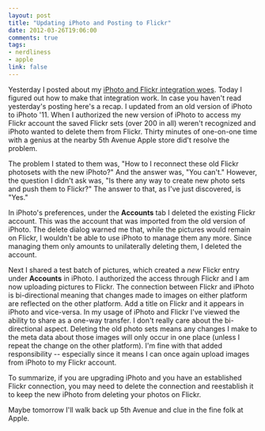 ```yaml
---
layout: post
title: "Updating iPhoto and Posting to Flickr"
date: 2012-03-26T19:06:00
comments: true
tags:
- nerdliness
- apple
link: false
---
```

Yesterday I posted about my [iPhoto and Flickr integration woes](https://zanshin.net/2012/03/25/iphoto-flickr-sets-dont-transfer/ "iPhoto Flickr Sets Don't Transfer"). Today I figured out how to make that integration work. In case you haven't read yesterday's posting here's a recap. I updated from an old version of iPhoto to iPhoto '11. When I authorized the new version of iPhoto to access my Flickr account the saved Flickr sets (over 200 in all) weren't recognized and iPhoto wanted to delete them from Flickr. Thirty minutes of one-on-one time with a genius at the nearby 5th Avenue Apple store did't resolve the problem.

The problem I stated to them was, "How to I reconnect these old Flickr photosets with the new iPhoto?" And the answer was, "You can't." However, the question I didn't ask was, "Is there any way to create new photo sets and push them to Flickr?"  The answer to that, as I've just discovered, is "Yes."

In iPhoto's preferences, under the **Accounts** tab I deleted the existing Flickr account. This was the account that was imported from the old version of iPhoto. The delete dialog warned me that, while the pictures would remain on Flickr, I wouldn't be able to use iPhoto to manage them any more. Since managing them only amounts to unilaterally deleting them, I deleted the account.

Next I shared a test batch of pictures, which created a _new_ Flickr entry under **Accounts** in iPhoto. I authorized the access through Flickr and I am now uploading pictures to Flickr. The connection between Flickr and iPhoto is bi-directional meaning that changes made to images on either platform are reflected on the other platform. Add a title on Flickr and it appears in iPhoto and vice-versa. In my usage of iPhoto and Flickr I've viewed the ability to share as a one-way transfer. I don't really care about the bi-directional aspect. Deleting the old photo sets means any changes I make to the meta data about those images will only occur in one place (unless I repeat the change on the other platform). I'm fine with that added responsibility -- especially since it means I can once again upload images from iPhoto to my Flickr account.

To summarize, if you are upgrading iPhoto and you have an established Flickr connection, you may need to delete the connection and reestablish it to keep the new iPhoto from deleting your photos on Flickr.

Maybe tomorrow I'll walk back up 5th Avenue and clue in the fine folk at Apple.
